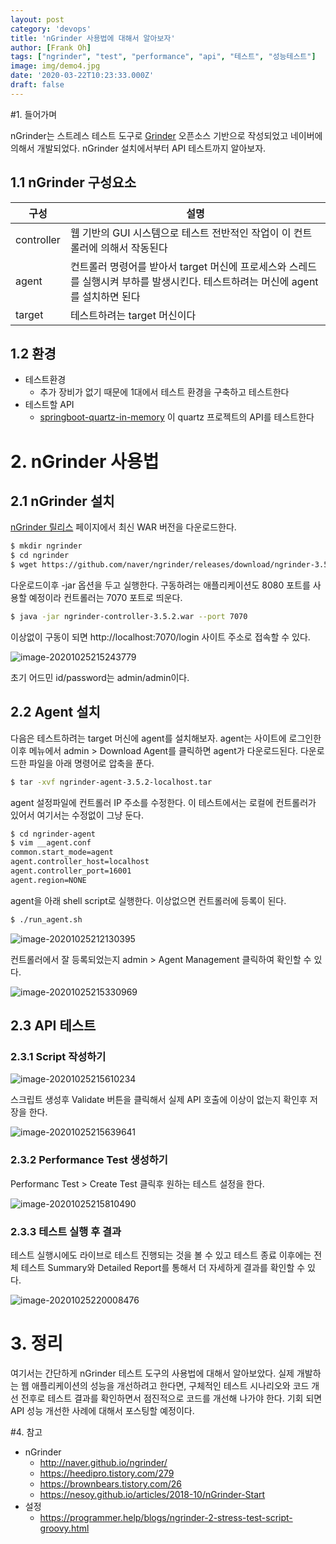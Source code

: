 ```yaml
---
layout: post
category: 'devops'
title: 'nGrinder 사용법에 대해서 알아보자'
author: [Frank Oh]
tags: ["ngrinder", "test", "performance", "api", "테스트", "성능테스트"]
image: img/demo4.jpg
date: '2020-03-22T10:23:33.000Z'
draft: false
---
```

#1. 들어가며

nGrinder는 스트레스 테스트 도구로 [Grinder](http://grinder.sourceforge.net/) 오픈소스 기반으로 작성되었고 네이버에 의해서 개발되었다. nGrinder 설치에서부터 API 테스트까지 알아보자. 

## 1.1 nGrinder 구성요소


| 구성       | 설명                                                         |
| ---------- | ------------------------------------------------------------ |
| controller | 웹 기반의 GUI 시스템으로 테스트 전반적인 작업이 이 컨트롤러에 의해서 작동된다 |
| agent      | 컨트롤러 명령어를 받아서 target 머신에 프로세스와 스레드를 실행시켜 부하를 발생시킨다. 테스트하려는 머신에 agent를 설치하면 된다 |
| target     | 테스트하려는 target 머신이다                                 |



## 1.2 환경

- 테스트환경
  - 추가 장비가 없기 때문에 1대에서 테스트 환경을 구축하고 테스트한다 
- 테스트할 API 
  - [springboot-quartz-in-memory](https://github.com/kenshin579/tutorials-java/tree/master/springboot-quartz-in-memory) 이 quartz 프로젝트의 API를 테스트한다

# 2. nGrinder 사용법

## 2.1 nGrinder 설치

[nGrinder 릴리스](https://github.com/naver/ngrinder/releases) 페이지에서 최신 WAR 버전을 다운로드한다. 

```bash
$ mkdir ngrinder
$ cd ngrinder
$ wget https://github.com/naver/ngrinder/releases/download/ngrinder-3.5.2-20200929/ngrinder-controller-3.5.2.war
```

다운로드이후  -jar 옵션을 두고 실행한다. 구동하려는 애플리케이션도 8080 포트를 사용할 예정이라 컨트롤러는 7070 포트로 띄운다. 

```bash
$ java -jar ngrinder-controller-3.5.2.war --port 7070
```

이상없이 구동이 되면 http://localhost:7070/login 사이트 주소로 접속할 수 있다. 

![image-20201025215243779](images/nGrinder-사용법에-대해서-알아보자/image-20201025215243779.png)

초기 어드민 id/password는 admin/admin이다. 

## 2.2 Agent 설치

다음은 테스트하려는 target 머신에 agent를 설치해보자. agent는 사이트에 로그인한 이후 메뉴에서 admin > Download Agent를 클릭하면 agent가 다운로드된다. 다운로드한 파일을 아래 명령어로 압축을 푼다. 

```bash
$ tar -xvf ngrinder-agent-3.5.2-localhost.tar
```

agent 설정파일에 컨트롤러 IP 주소를 수정한다. 이 테스트에서는 로컬에 컨트롤러가 있어서 여기서는 수정없이 그냥 둔다. 

```bash
$ cd ngrinder-agent
$ vim __agent.conf
common.start_mode=agent
agent.controller_host=localhost
agent.controller_port=16001
agent.region=NONE
```

agent을 아래 shell script로 실행한다. 이상없으면 컨트롤러에 등록이 된다. 

```bash
$ ./run_agent.sh
```

![image-20201025212130395](images/nGrinder-사용법에-대해서-알아보자/image-20201025212130395.png)

컨트롤러에서 잘 등록되었는지 admin > Agent Management 클릭하여 확인할 수 있다. 

![image-20201025215330969](images/nGrinder-사용법에-대해서-알아보자/image-20201025215330969.png)

## 2.3 API 테스트

### 2.3.1 Script 작성하기

![image-20201025215610234](images/nGrinder-사용법에-대해서-알아보자/image-20201025215610234.png)

스크립트 생성후 Validate 버튼을 클릭해서 실제 API 호출에 이상이 없는지 확인후 저장을 한다. 

![image-20201025215639641](images/nGrinder-사용법에-대해서-알아보자/image-20201025215639641.png)

### 2.3.2 Performance Test 생성하기

Performanc Test > Create Test 클릭후 원하는 테스트 설정을 한다. 

![image-20201025215810490](images/nGrinder-사용법에-대해서-알아보자/image-20201025215810490.png)

### 2.3.3 테스트 실행 후 결과

테스트 실행시에도 라이브로 테스트 진행되는 것을 볼 수 있고 테스트 종료 이후에는 전체 테스트 Summary와 Detailed Report를 통해서 더 자세하게 결과를 확인할 수 있다.

![image-20201025220008476](images/nGrinder-사용법에-대해서-알아보자/image-20201025220008476.png)

# 3. 정리

여기서는 간단하게 nGrinder 테스트 도구의 사용법에 대해서 알아보았다. 실제 개발하는 웹 애플리케이션의 성능을 개선하려고 한다면, 구체적인 테스트 시나리오와 코드 개선 전후로 테스트 결과를 확인하면서 점진적으로 코드를 개선해 나가야 한다. 기회 되면 API 성능 개선한 사례에 대해서 포스팅할 예정이다. 


#4. 참고

- nGrinder
	- http://naver.github.io/ngrinder/
  - https://heedipro.tistory.com/279
  - https://brownbears.tistory.com/26
  - https://nesoy.github.io/articles/2018-10/nGrinder-Start
- 설정
	- https://programmer.help/blogs/ngrinder-2-stress-test-script-groovy.html

